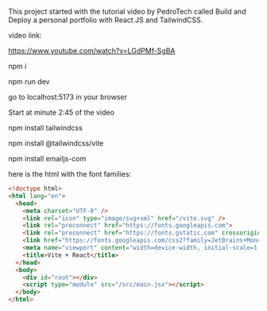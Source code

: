 This project started with the tutorial video by PedroTech called Build and Deploy a personal portfolio with React JS and TailwindCSS.

video link:

https://www.youtube.com/watch?v=LGdPMf-SgBA


npm i

npm run dev

go to localhost:5173 in your browser

Start at minute 2:45 of the video

npm install tailwindcss

npm install @tailwindcss/vite

npm install emailjs-com

here is the html with the font families:
```html
<!doctype html>
<html lang="en">
  <head>
    <meta charset="UTF-8" />
    <link rel="icon" type="image/svg+xml" href="/vite.svg" />
    <link rel="preconnect" href="https://fonts.googleapis.com">
    <link rel="preconnect" href="https://fonts.gstatic.com" crossorigin>
    <link href="https://fonts.googleapis.com/css2?family=JetBrains+Mono:ital,wght@0,100..800;1,100..800&family=Space+Grotesk:wght@300..700&display=swap" rel="stylesheet">
    <meta name="viewport" content="width=device-width, initial-scale=1.0" />
    <title>Vite + React</title>
  </head>
  <body>
    <div id="root"></div>
    <script type="module" src="/src/main.jsx"></script>
  </body>
</html>
```
